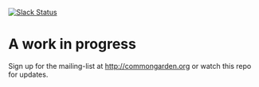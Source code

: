 [![Slack Status](https://slack.commongarden.com/badge.svg)](https://floating-lake-8796.herokuapp.com)

# A work in progress

Sign up for the mailing-list at http://commongarden.org or watch this repo for updates.

